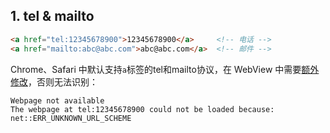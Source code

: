 ## 1. tel & mailto

```html
<a href="tel:12345678900">12345678900</a>     <!-- 电话 -->
<a href="mailto:abc@abc.com">abc@abc.com</a>  <!-- 邮件 -->
```
Chrome、Safari 中默认支持`a`标签的tel和mailto协议，在 WebView 中需要[额外修改](https://stackoverflow.com/questions/24697429/getting-neterr-unknown-url-scheme-while-calling-telephone-number-from-html-pag
)，否则无法识别：
```text
Webpage not available
The webpage at tel:12345678900 could not be loaded because:
net::ERR_UNKNOWN_URL_SCHEME
```
